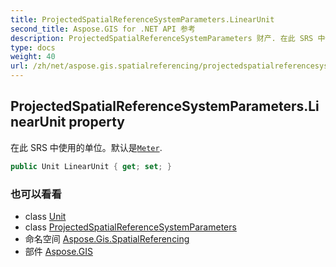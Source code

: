 ```yaml
---
title: ProjectedSpatialReferenceSystemParameters.LinearUnit
second_title: Aspose.GIS for .NET API 参考
description: ProjectedSpatialReferenceSystemParameters 财产. 在此 SRS 中使用的单位默认是Meter.
type: docs
weight: 40
url: /zh/net/aspose.gis.spatialreferencing/projectedspatialreferencesystemparameters/linearunit/
---
```

## ProjectedSpatialReferenceSystemParameters.LinearUnit property

在此 SRS 中使用的单位。默认是[`Meter`](../../unit/meter/).

```csharp
public Unit LinearUnit { get; set; }
```

### 也可以看看

* class [Unit](../../unit/)
* class [ProjectedSpatialReferenceSystemParameters](../)
* 命名空间 [Aspose.Gis.SpatialReferencing](../../projectedspatialreferencesystemparameters/)
* 部件 [Aspose.GIS](../../../)


